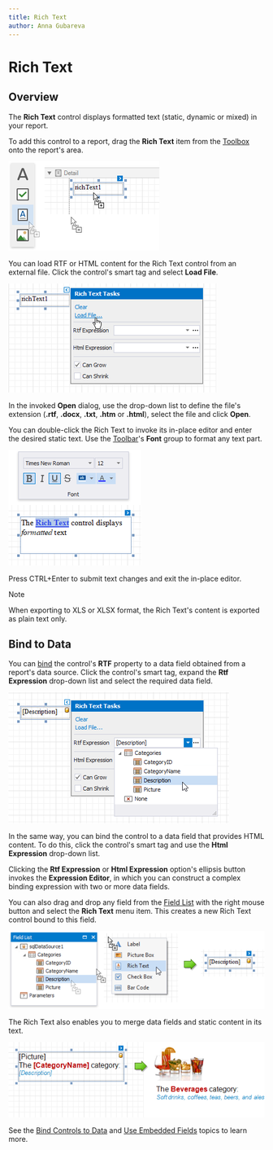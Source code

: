 ```yaml
---
title: Rich Text
author: Anna Gubareva
---
```

# Rich Text

## Overview
The **Rich Text** control displays formatted text (static, dynamic or mixed) in your report.

To add this control to a report, drag the **Rich Text** item from the [Toolbox](../../report-designer-tools/toolbox.md) onto the report's area.

![](../../../../../images/eurd-win-add-rich-text-to-report.png)

You can load RTF or HTML content for the Rich Text control from an external file. Click the control's smart tag and select **Load File**.

![](../../../../../images/eurd-win-rich-text-load-file.png)

In the invoked **Open** dialog, use the drop-down list to define the file's extension (**.rtf**, **.docx**, **.txt**, **.htm** or **.html**), select the file and click **Open**.

You can double-click the Rich Text to invoke its in-place editor and enter the desired static text. Use the [Toolbar](../../report-designer-tools/toolbar.md)'s **Font** group to format any text part. 

![](../../../../../images/eurd-win-rich-text-in-place-editor.png)

Press CTRL+Enter to submit text changes and exit the in-place editor.


> [!NOTE]
> When exporting to XLS or XLSX format, the Rich Text's content is exported as plain text only.

## Bind to Data

You can [bind](../../bind-to-data/bind-controls-to-data-expression-bindings.md) the control's **RTF** property to a data field obtained from a report's data source. Click the control's smart tag, expand the **Rtf Expression** drop-down list and select the required data field.
 
![](../../../../../images/eurd-win-rich-text-bind-to-data.png)

In the same way, you can bind the control to a data field that provides HTML content. To do this, click the control's smart tag and use the **Html Expression** drop-down list.

Clicking the **Rtf Expression** or **Html Expression** option's ellipsis button invokes the **Expression Editor**, in which you can construct a complex binding expression with two or more data fields. 

You can also drag and drop any field from the [Field List](../../report-designer-tools/ui-panels/field-list.md) with the right mouse button and select the **Rich Text** menu item. This creates a new Rich Text control bound to this field.

![](../../../../../images/eurd-win-rich-text-drop-fom-field-list.png)

The Rich Text also enables you to merge data fields and static content in its text. 

![](../../../../../images/eurd-win-rich-text-mail-merge.png)

See the [Bind Controls to Data](../../bind-to-data/bind-controls-to-data-expression-bindings.md) and [Use Embedded Fields](../../bind-to-data/use-embedded-fields-mail-merge.md) topics to learn more.